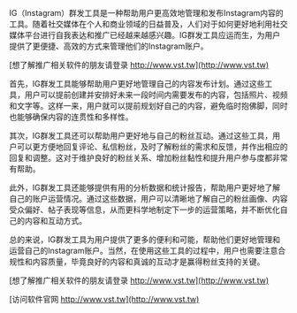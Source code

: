 IG（Instagram）群发工具是一种帮助用户更高效地管理和发布Instagram内容的工具。随着社交媒体在个人和商业领域的日益普及，人们对于如何更好地利用社交媒体平台进行自我表达和推广已经越来越感兴趣。IG群发工具应运而生，为用户提供了更便捷、高效的方式来管理他们的Instagram账户。

[想了解推广相关软件的朋友请登录 http://www.vst.tw](http://www.vst.tw)

首先，IG群发工具能够帮助用户更好地管理自己的内容发布计划。通过这些工具，用户可以提前创建并安排好未来一段时间内需要发布的内容，包括照片、视频和文字等。这样一来，用户就可以提前规划好自己的内容，避免临时抱佛脚，同时也能够确保内容的连贯性和多样性。

其次，IG群发工具还可以帮助用户更好地与自己的粉丝互动。通过这些工具，用户可以更方便地回复评论、私信粉丝，及时了解粉丝的需求和反馈，并作出相应的回复和调整。这对于维护良好的粉丝关系、增加粉丝黏性和提升用户参与度都非常有帮助。

此外，IG群发工具还能够提供有用的分析数据和统计报告，帮助用户更好地了解自己的账户运营情况。通过这些数据，用户可以清晰地了解自己的粉丝画像、内容受众偏好、帖子表现等信息，从而更科学地制定下一步的运营策略，并不断优化自己的内容和互动方式。

总的来说，IG群发工具为用户提供了更多的便利和可能，帮助他们更好地管理和运营自己的Instagram账户。当然，在使用这些工具的过程中，用户也需要注意合规性和内容质量，毕竟良好的内容和真诚的互动才是赢得粉丝支持的关键。

[想了解推广相关软件的朋友请登录 http://www.vst.tw](http://www.vst.tw)


[访问软件官网 http://www.vst.tw](http://www.vst.tw)
